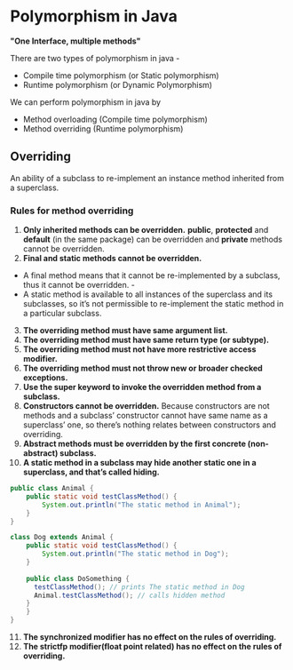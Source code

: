 # Polymorphism in Java

**"One Interface, multiple methods"**

There are two types of polymorphism in java -

- Compile time polymorphism (or Static polymorphism)
- Runtime polymorphism (or Dynamic Polymorphism)

We can perform polymorphism in java by

- Method overloading (Compile time polymorphism)
- Method overriding (Runtime polymorphism)

## Overriding 

An ability of a subclass to re-implement an instance method inherited from a superclass.

### Rules for method overriding 

1. **Only inherited methods can be overridden.**
**public**, **protected** and **default** (in the same package) can be overridden and **private** methods cannot be overridden.
2. **Final and static methods cannot be overridden.**
- A final method means that it cannot be re-implemented by a subclass, thus it cannot be overridden. -
- A static method is available to all instances of the superclass and its subclasses, so it’s not permissible to re-implement the static method in a particular subclass.
3. **The overriding method must have same argument list.**
4. **The overriding method must have same return type (or subtype).**
5. **The overriding method must not have more restrictive access modifier.**
6. **The overriding method must not throw new or broader checked exceptions.**
7. **Use the super keyword to invoke the overridden method from a subclass.**
8. **Constructors cannot be overridden.**
Because constructors are not methods and a subclass’ constructor cannot have same name as a superclass’ one, so there’s nothing relates between constructors and overriding.
9. **Abstract methods must be overridden by the first concrete (non-abstract) subclass.**
10. **A static method in a subclass may hide another static one in a superclass, and that’s called hiding.**
```java
public class Animal {
    public static void testClassMethod() {
        System.out.println("The static method in Animal");
    }
}

class Dog extends Animal {
    public static void testClassMethod() {
        System.out.println("The static method in Dog");
    }
    
    public class DoSomething {
      testClassMethod(); // prints The static method in Dog
      Animal.testClassMethod(); // calls hidden method
    }
    }
}
```
11. **The synchronized modifier has no effect on the rules of overriding.**
12. **The strictfp modifier(float point related) has no effect on the rules of overriding.**
